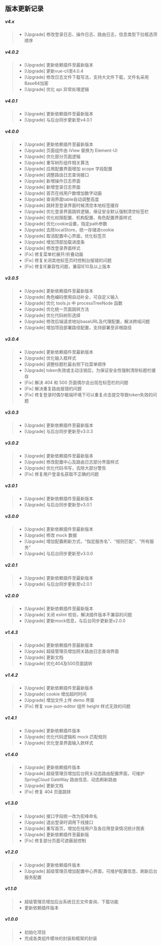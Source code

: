## 版本更新记录
##### v4.x
> - [Upgrade] 修改登录日志、操作日志、路由日志，信息类型下拉框选项顺序
##### v4.0.2
> - [Upgrade] 更新依赖插件至最新版本
> - [Upgrade] 更新vue-cli至4.0.4
> - [Upgrade] 修改日志文件下载写法，支持大文件下载，文件名采用Base64加密
> - [Upgrade] 优化 api 异常处理逻辑
##### v4.0.1
> - [Upgrade] 更新依赖插件至最新版本
> - [Upgrade] 与后台同步更新至v4.0.1
##### v4.0.0
> - [Upgrade] 更新依赖插件至最新版本
> - [Upgrade] 页面组件由 iView 替换为 Element-UI
> - [Upgrade] 优化部分页面逻辑
> - [Upgrade] 重写树形组件相关算法
> - [Upgrade] 应用配置界面增加 scope 字段配置
> - [Upgrade] 调整路由日志查询接口
> - [Upgrade] 新增操作日志界面
> - [Upgrade] 新增登录日志界面
> - [Upgrade] 首页在线用户数增加数字动画
> - [Upgrade] 查询界面table自动调整高度
> - [Upgrade] 跳转至登录界面时候清空本地标签缓存
> - [Upgrade] 优化登录界面跳转逻辑，保证安全默认强制清空标签栏
> - [Upgrade] 优化权限配置、机构配置、角色配置界面样式
> - [Upgrade] 优化cookie设置，指定path参数
> - [Upgrade] 去除localStore，统一存储进cookie
> - [Upgrade] 取消配置中心界面，优化标签页
> - [Upgrade] 增加顶部加载进度条
> - [Upgrade] 修改登录界面样式
> - [Fix] 修复菜单栏展开/折叠动画
> - [Fix] 修复关闭其他标签页时控制台报错的问题
> - [Fix] 修复IE兼容性问题，兼容IE10及以上版本
##### v3.0.5
> - [Upgrade] 更新依赖插件至最新版本
> - [Upgrade] 角色编码使用自动补全，可自定义输入
> - [Upgrade] 优化 tools.js 中 processTreeNode 函数
> - [Upgrade] 优化统一页面跳转方法
> - [Upgrade] 优化代码树形选择
> - [Upgrade] 修改后端请求地址baseURL及代理配置，解决跨域问题
> - [Upgrade] 增加项目部署路径配置，支持部署至非根路径
##### v3.0.4
> - [Upgrade] 更新依赖插件至最新版本
> - [Upgrade] 优化输入框样式
> - [Upgrade] 调整标题栏最右侧下拉菜单顺序
> - [Upgrade] token失效或主动注销后，为保证安全性强制清除标题栏缓存
> - [Fix] 解决 404 和 500 页面偶尔会出现在标签栏的问题
> - [Fix] 解决重复路由报错的问题
> - [Fix] 修复登录时偶尔极端环境下可以重复点击提交导致token失效的问题
##### v3.0.3
> - [Upgrade] 更新依赖插件至最新版本
> - [Upgrade] 与后台同步更新至v3.0.3
##### v3.0.2
> - [Upgrade] 更新依赖插件至最新版本
> - [Upgrade] 修改配置中心及路由日志部分界面样式
> - [Upgrade] 优化代码书写，去除大部分警告
> - [Fix] 修复用户登录名获取不正确的问题
##### v3.0.1
> - [Upgrade] 更新依赖插件至最新版本
> - [Upgrade] 与后台同步更新至v3.0.1
##### v3.0.0
> - [Upgrade] 更新依赖插件至最新版本
> - [Upgrade] 修改 mock 数据
> - [Upgrade] 增加配置刷新方式，“指定服务名”、“规则匹配”、“所有服务”
> - [Upgrade] 与后台同步更新至v3.0.0
##### v2.0.1
> - [Upgrade] 更新依赖插件至最新版本
> - [Upgrade] 与后台同步更新至v2.0.1
##### v2.0.0
> - [Upgrade] 更新依赖插件至最新版本
> - [Upgrade] 关闭 eslint 校验，解决插件版本不兼容的问题
> - [Upgrade] 更新mock信息，与后台同步更新至v2.0.0
##### v1.4.3
> - [Upgrade] 更新依赖插件至最新版本
> - [Upgrade] 超级管理员增加网关路由日志查询界面
> - [Upgrade] 更新文档
> - [Upgrade] 优化404及500页面跳转
##### v1.4.2
> - [Upgrade] 更新依赖插件至最新版本
> - [Upgrade] cookie 增加超时时间
> - [Upgrade] 增加文件上传 demo 界面
> - [Fix] 修复 vue-json-editor 组件 height 样式无效的问题
##### v1.4.1
> - [Upgrade] 更新依赖插件版本
> - [Upgrade] 优化代码逻辑和 mock 匹配规则
> - [Upgrade] 优化登录界面输入款样式
##### v1.4.0
> - [Upgrade] 更新依赖插件版本
> - [Upgrade] 超级管理员增加后台网关动态路由配置界面，可维护 SpringCloud GateWay 路由信息、动态刷新路由
> - [Upgrade] 更新文档
> - [Fix] 修复 404 页面跳转
##### v1.3.0
> - [Upgrade] 接口字段统一改为驼峰命名
> - [Upgrade] 退出登录时调用下线接口
> - [Upgrade] 重写首页，增加在线用户及各应用登录情况统计图表
> - [Upgrade] 更新依赖插件至最新版
> - [Fix] 修复部分页面可遮蔽层控制
##### v1.2.0
> - [Upgrade] 更新依赖插件版本
> - [Upgrade] 超级管理员增加配置中心界面，可维护配置信息、刷新后台服务配置
##### v1.1.0
> - 超级管理员增加后台系统日志文件查询、下载功能
> - 更新依赖插件版本
##### v1.0.0
> - 初始化项目
> - 完成各类组件模块的封装和框架的封装
